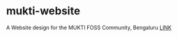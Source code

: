 # mukti-website
A Website design for the MUKTI FOSS Community, Bengaluru
[LINK](https://themohitnair.github.io/mukti-website/)
